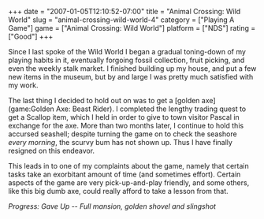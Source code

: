 +++
date = "2007-01-05T12:10:52-07:00"
title = "Animal Crossing: Wild World"
slug = "animal-crossing-wild-world-4"
category = ["Playing A Game"]
game = ["Animal Crossing: Wild World"]
platform = ["NDS"]
rating = ["Good"]
+++

Since I last spoke of the Wild World I began a gradual toning-down of my playing habits in it, eventually forgoing fossil collection, fruit picking, and even the weekly stalk market.  I finished building up my house, and put a few new items in the museum, but by and large I was pretty much satisfied with my work.

The last thing I decided to hold out on was to get a [golden axe](game:Golden Axe: Beast Rider).  I completed the lengthy trading quest to get a Scallop item, which I held in order to give to town visitor Pascal in exchange for the axe.  More than two months later, I continue to hold this accursed seashell; despite turning the game on to check the seashore <i>every morning</i>, the scurvy bum has not shown up.  Thus I have finally resigned on this endeavor.

This leads in to one of my complaints about the game, namely that certain tasks take an exorbitant amount of time (and sometimes effort).  Certain aspects of the game are very pick-up-and-play friendly, and some others, like this big dumb axe, could really afford to take a lesson from that.

<i>Progress: Gave Up -- Full mansion, golden shovel and slingshot</i>